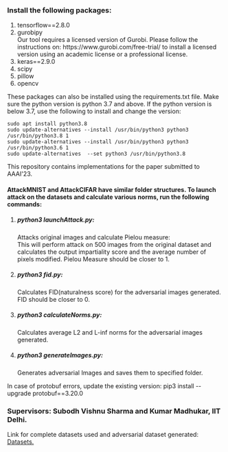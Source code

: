 <h3>Install the following packages:</h3>
<ol>
  <li>tensorflow==2.8.0</li>
  <li>gurobipy</li>
  Our tool requires a licensed version of Gurobi. Please follow the instructions on: https://www.gurobi.com/free-trial/ to install a licensed version using an academic license or a professional license.
  <li>keras==2.9.0</li>
  <li>scipy</li>
  <li>pillow</li>
  <li>opencv</li>
</ol>

These packages can also be installed using the requirements.txt file.
Make sure the python version is python 3.7 and above. If the python version is below 3.7, use the following to install and change the version:

    sudo apt install python3.8
    sudo update-alternatives --install /usr/bin/python3 python3 /usr/bin/python3.8 1
    sudo update-alternatives --install /usr/bin/python3 python3 /usr/bin/python3.6 1
    sudo update-alternatives  --set python3 /usr/bin/python3.8

This repository contains implementations for the paper submitted to AAAI'23. 
<h4>AttackMNIST and AttackCIFAR have similar folder structures. To launch attack on the datasets and calculate various norms, run the following commands:</h4>
<ol>
  <li><h5>python3 launchAttack.py:</h5> Attacks original images and calculate Pielou measure: 
      </br>This will perform attack on 500 images from the original dataset and calculates the output impartiality score and the average number of pixels modified. Pielou Measure should be closer to 1.</li>
  <li><h5>python3 fid.py:</h5> Calculates FID(naturalness score) for the adversarial images generated. FID should be closer to 0.</li>
  <li><h5>python3 calculateNorms.py:</h5> Calculates average L2 and L-inf norms for the adversarial images generated.</li>
  <li><h5>python3 generateImages.py:</h5> Generates adversarial Images and saves them to specified folder.</li>
</ol>
In case of protobuf errors, update the existing version:
    pip3 install --upgrade protobuf==3.20.0

<h3>Supervisors: Subodh Vishnu Sharma and Kumar Madhukar, IIT Delhi.</h3>

Link for complete datasets used and adversarial dataset generated: [Datasets.](https://drive.google.com/drive/folders/1ZUmj_j5fvPiEDmmdNx2QT6gpzIgGubt8?usp=sharing)

<!-- Comparitive analysis of different attacks can be found at: [Comparitive analysis.](https://docs.google.com/spreadsheets/d/1sjgXiB_wOy-A0DOaev2TLBRVxU05cY_G9p3KHFTPoRo/edit#gid=0) -->
